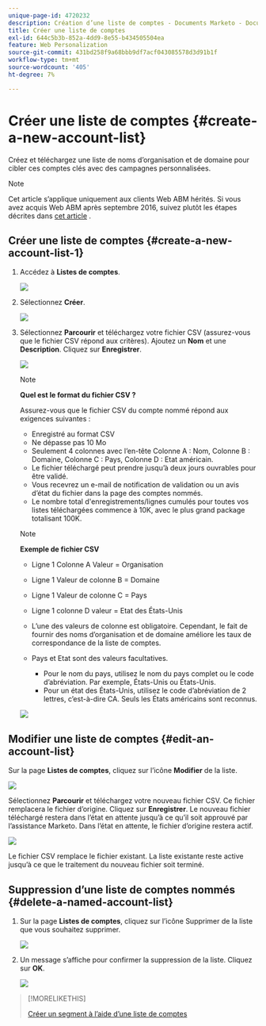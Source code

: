 ```yaml
---
unique-page-id: 4720232
description: Création d’une liste de comptes - Documents Marketo - Documentation du produit
title: Créer une liste de comptes
exl-id: 644c5b3b-852a-4dd9-8e55-b434505504ea
feature: Web Personalization
source-git-commit: 431bd258f9a68bbb9df7acf043085578d3d91b1f
workflow-type: tm+mt
source-wordcount: '405'
ht-degree: 7%

---
```


# Créer une liste de comptes {#create-a-new-account-list}

Créez et téléchargez une liste de noms d’organisation et de domaine pour cibler ces comptes clés avec des campagnes personnalisées.

>[!NOTE]
>
>Cet article s’applique uniquement aux clients Web ABM hérités. Si vous avez acquis Web ABM après septembre 2016, suivez plutôt les étapes décrites dans [cet article](https://docs.marketo.com/display/DOCS/Account+Lists#AccountLists-CreateaNewAccountList) .

## Créer une liste de comptes {#create-a-new-account-list-1}

1. Accédez à **Listes de comptes**.

   ![](assets/dropdown-account-lists-hand.jpg)

1. Sélectionnez **Créer**.

   ![](assets/create-new-account-list-hand.jpg)

1. Sélectionnez **Parcourir** et téléchargez votre fichier CSV (assurez-vous que le fichier CSV répond aux critères). Ajoutez un **Nom** et une **Description**. Cliquez sur **Enregistrer**.

   ![](assets/create-account-list-hands.jpg)

   >[!NOTE]
   >
   >**Quel est le format du fichier CSV ?**
   >
   >Assurez-vous que le fichier CSV du compte nommé répond aux exigences suivantes :
   >
   >* Enregistré au format CSV
   >* Ne dépasse pas 10 Mo
   >* Seulement 4 colonnes avec l’en-tête Colonne A : Nom, Colonne B : Domaine, Colonne C : Pays, Colonne D : Etat américain.
   >* Le fichier téléchargé peut prendre jusqu’à deux jours ouvrables pour être validé.
   >* Vous recevrez un e-mail de notification de validation ou un avis d’état du fichier dans la page des comptes nommés.
   >* Le nombre total d&#39;enregistrements/lignes cumulés pour toutes vos listes téléchargées commence à 10K, avec le plus grand package totalisant 100K.

   >[!NOTE]
   >
   >**Exemple de fichier CSV**
   >
   >* Ligne 1 Colonne A Valeur = Organisation
   >* Ligne 1 Valeur de colonne B = Domaine
   >* Ligne 1 Valeur de colonne C = Pays
   >* Ligne 1 colonne D valeur = Etat des États-Unis
   >* L’une des valeurs de colonne est obligatoire. Cependant, le fait de fournir des noms d’organisation et de domaine améliore les taux de correspondance de la liste de comptes.
   >* Pays et Etat sont des valeurs facultatives.
   >
   >   * Pour le nom du pays, utilisez le nom du pays complet ou le code d’abréviation. Par exemple, États-Unis ou États-Unis.
   >   * Pour un état des États-Unis, utilisez le code d’abréviation de 2 lettres, c’est-à-dire CA. Seuls les États américains sont reconnus.
   >
   >![](assets/image2015-2-25-12-3a19-3a10.png)

## Modifier une liste de comptes {#edit-an-account-list}

Sur la page **Listes de comptes**, cliquez sur l’icône **Modifier** de la liste.

![](assets/create-new-account-list-edit.jpg)

Sélectionnez **Parcourir** et téléchargez votre nouveau fichier CSV. Ce fichier remplacera le fichier d’origine. Cliquez sur **Enregistrer**. Le nouveau fichier téléchargé restera dans l’état en attente jusqu’à ce qu’il soit approuvé par l’assistance Marketo. Dans l’état en attente, le fichier d’origine restera actif.

![](assets/set-account-list-edit-hands.jpg)

Le fichier CSV remplace le fichier existant. La liste existante reste active jusqu’à ce que le traitement du nouveau fichier soit terminé.

## Suppression d’une liste de comptes nommés {#delete-a-named-account-list}

1. Sur la page **Listes de comptes**, cliquez sur l’icône Supprimer de la liste que vous souhaitez supprimer.

   ![](assets/create-new-account-list-delete.jpg)

1. Un message s’affiche pour confirmer la suppression de la liste. Cliquez sur **OK**.

   ![](assets/delete-notification-hand.jpg)

>[!MORELIKETHIS]
>
>[Créer un segment à l’aide d’une liste de comptes](/help/marketo/product-docs/web-personalization/account-based-web-marketing/create-a-segment-using-an-account-list.md)

